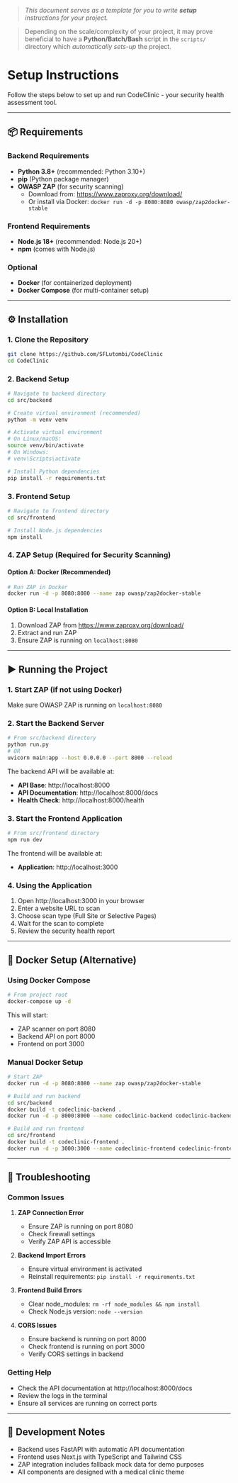 > *This document serves as a template for you to write **setup** instructions for your project.* 

> Depending on the scale/complexity of your project, it may prove beneficial to have a **Python/Batch/Bash** script in the `scripts/` directory which *automatically sets-up* the project.

# Setup Instructions

Follow the steps below to set up and run CodeClinic - your security health assessment tool.

---

## 📦 Requirements

### Backend Requirements
- **Python 3.8+** (recommended: Python 3.10+)
- **pip** (Python package manager)
- **OWASP ZAP** (for security scanning)
  - Download from: https://www.zaproxy.org/download/
  - Or install via Docker: `docker run -d -p 8080:8080 owasp/zap2docker-stable`

### Frontend Requirements
- **Node.js 18+** (recommended: Node.js 20+)
- **npm** (comes with Node.js)

### Optional
- **Docker** (for containerized deployment)
- **Docker Compose** (for multi-container setup)

---

## ⚙️ Installation

### 1. Clone the Repository
```bash
git clone https://github.com/SFLutombi/CodeClinic
cd CodeClinic
```

### 2. Backend Setup
```bash
# Navigate to backend directory
cd src/backend

# Create virtual environment (recommended)
python -m venv venv

# Activate virtual environment
# On Linux/macOS:
source venv/bin/activate
# On Windows:
# venv\Scripts\activate

# Install Python dependencies
pip install -r requirements.txt
```

### 3. Frontend Setup
```bash
# Navigate to frontend directory
cd src/frontend

# Install Node.js dependencies
npm install
```

### 4. ZAP Setup (Required for Security Scanning)

#### Option A: Docker (Recommended)
```bash
# Run ZAP in Docker
docker run -d -p 8080:8080 --name zap owasp/zap2docker-stable
```

#### Option B: Local Installation
1. Download ZAP from https://www.zaproxy.org/download/
2. Extract and run ZAP
3. Ensure ZAP is running on `localhost:8080`

---

## ▶️ Running the Project

### 1. Start ZAP (if not using Docker)
Make sure OWASP ZAP is running on `localhost:8080`

### 2. Start the Backend Server
```bash
# From src/backend directory
python run.py
# OR
uvicorn main:app --host 0.0.0.0 --port 8000 --reload
```

The backend API will be available at:
- **API Base**: http://localhost:8000
- **API Documentation**: http://localhost:8000/docs
- **Health Check**: http://localhost:8000/health

### 3. Start the Frontend Application
```bash
# From src/frontend directory
npm run dev
```

The frontend will be available at:
- **Application**: http://localhost:3000

### 4. Using the Application
1. Open http://localhost:3000 in your browser
2. Enter a website URL to scan
3. Choose scan type (Full Site or Selective Pages)
4. Wait for the scan to complete
5. Review the security health report

---

## 🐳 Docker Setup (Alternative)

### Using Docker Compose
```bash
# From project root
docker-compose up -d
```

This will start:
- ZAP scanner on port 8080
- Backend API on port 8000
- Frontend on port 3000

### Manual Docker Setup
```bash
# Start ZAP
docker run -d -p 8080:8080 --name zap owasp/zap2docker-stable

# Build and run backend
cd src/backend
docker build -t codeclinic-backend .
docker run -d -p 8000:8000 --name codeclinic-backend codeclinic-backend

# Build and run frontend
cd src/frontend
docker build -t codeclinic-frontend .
docker run -d -p 3000:3000 --name codeclinic-frontend codeclinic-frontend
```

---

## 🔧 Troubleshooting

### Common Issues

1. **ZAP Connection Error**
   - Ensure ZAP is running on port 8080
   - Check firewall settings
   - Verify ZAP API is accessible

2. **Backend Import Errors**
   - Ensure virtual environment is activated
   - Reinstall requirements: `pip install -r requirements.txt`

3. **Frontend Build Errors**
   - Clear node_modules: `rm -rf node_modules && npm install`
   - Check Node.js version: `node --version`

4. **CORS Issues**
   - Ensure backend is running on port 8000
   - Check frontend is running on port 3000
   - Verify CORS settings in backend

### Getting Help
- Check the API documentation at http://localhost:8000/docs
- Review the logs in the terminal
- Ensure all services are running on correct ports

---

## 📝 Development Notes

- Backend uses FastAPI with automatic API documentation
- Frontend uses Next.js with TypeScript and Tailwind CSS
- ZAP integration includes fallback mock data for demo purposes
- All components are designed with a medical clinic theme
